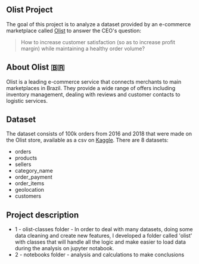 ## Olist Project

The goal of this project is to analyze a dataset provided by an e-commerce marketplace called [Olist](https://www.olist.com) to answer the CEO's question:

> How to increase customer satisfaction (so as to increase profit margin) while maintaining a healthy order volume?

## About Olist 🇧🇷

Olist is a leading e-commerce service that connects merchants to main marketplaces in Brazil. They provide a wide range of offers including inventory management, dealing with reviews and customer contacts to logistic services.


## Dataset

The dataset consists of 100k orders from 2016 and 2018 that were made on the Olist store, available as a csv on [Kaggle](https://www.kaggle.com/olistbr/brazilian-ecommerce). There are 8 datasets:
- orders
- products
- sellers
- category_name
- order_payment
- order_items
- geolocation
- customers

## Project description
- 1 - olist-classes folder - In order to deal with many datasets, doing some data cleaning and create new features, I developed a folder called 'olist' with classes that will handle all the logic and make easier to load data during the analysis on jupyter notabook.
- 2 - notebooks folder - analysis and calculations to make conclusions
